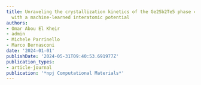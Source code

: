 ```yaml
---
title: Unraveling the crystallization kinetics of the Ge2Sb2Te5 phase change compound
  with a machine-learned interatomic potential
authors:
- Omar Abou El Kheir
- admin
- Michele Parrinello
- Marco Bernasconi
date: '2024-01-01'
publishDate: '2024-05-31T09:40:53.691977Z'
publication_types:
- article-journal
publication: '*npj Computational Materials*'
---
```

